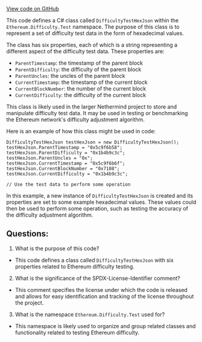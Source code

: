 [View code on GitHub](https://github.com/NethermindEth/nethermind/src/Nethermind/Ethereum.Difficulty.Test/DifficultyTestHexJson.cs)

This code defines a C# class called `DifficultyTestHexJson` within the `Ethereum.Difficulty.Test` namespace. The purpose of this class is to represent a set of difficulty test data in the form of hexadecimal values. 

The class has six properties, each of which is a string representing a different aspect of the difficulty test data. These properties are:
- `ParentTimestamp`: the timestamp of the parent block
- `ParentDifficulty`: the difficulty of the parent block
- `ParentUncles`: the uncles of the parent block
- `CurrentTimestamp`: the timestamp of the current block
- `CurrentBlockNumber`: the number of the current block
- `CurrentDifficulty`: the difficulty of the current block

This class is likely used in the larger Nethermind project to store and manipulate difficulty test data. It may be used in testing or benchmarking the Ethereum network's difficulty adjustment algorithm. 

Here is an example of how this class might be used in code:

```
DifficultyTestHexJson testHexJson = new DifficultyTestHexJson();
testHexJson.ParentTimestamp = "0x5c9f6b58";
testHexJson.ParentDifficulty = "0x1b4b9c3c";
testHexJson.ParentUncles = "0x";
testHexJson.CurrentTimestamp = "0x5c9f6b6f";
testHexJson.CurrentBlockNumber = "0x7108";
testHexJson.CurrentDifficulty = "0x1b4b9c3c";

// Use the test data to perform some operation
```

In this example, a new instance of `DifficultyTestHexJson` is created and its properties are set to some example hexadecimal values. These values could then be used to perform some operation, such as testing the accuracy of the difficulty adjustment algorithm.
## Questions: 
 1. What is the purpose of this code?
- This code defines a class called `DifficultyTestHexJson` with six properties related to Ethereum difficulty testing.

2. What is the significance of the SPDX-License-Identifier comment?
- This comment specifies the license under which the code is released and allows for easy identification and tracking of the license throughout the project.

3. What is the namespace `Ethereum.Difficulty.Test` used for?
- This namespace is likely used to organize and group related classes and functionality related to testing Ethereum difficulty.